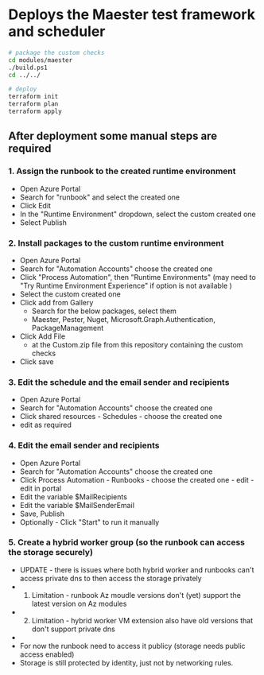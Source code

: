 # Deploys the Maester test framework and scheduler

```bash
# package the custom checks
cd modules/maester
./build.ps1
cd ../../

# deploy
terraform init
terraform plan
terraform apply 
```

## After deployment some manual steps are required

### 1. Assign the runbook to the created runtime environment
- Open Azure Portal
- Search for "runbook" and select the created one
- Click Edit
- In the "Runtime Environment" dropdown, select the custom created one
- Select Publish

### 2. Install packages to the custom runtime environment

- Open Azure Portal
- Search for "Automation Accounts" choose the created one
- Click "Process Automation", then "Runtime Environments" (may need to "Try Runtime Environment Experience" if option is not available )
- Select the custom created one
- Click add from Gallery
    - Search for the below packages, select them
    - Maester, Pester, Nuget, Microsoft.Graph.Authentication, PackageManagement
- Click Add File
    - at the Custom.zip file from this repository containing the custom checks
- Click save

### 3. Edit the schedule and the email sender and recipients
- Open Azure Portal
- Search for "Automation Accounts" choose the created one
- Click shared resources - Schedules - choose the created one
- edit as required

### 4. Edit the email sender and recipients
- Open Azure Portal
- Search for "Automation Accounts" choose the created one
- Click Process Automation - Runbooks - choose the created one - edit - edit in portal
- Edit the variable $MailRecipients
- Edit the variable $MailSenderEmail
- Save, Publish
- Optionally - Click "Start" to run it manually

### 5. Create a hybrid worker group (so the runbook can access the storage securely)
- UPDATE - there is issues where both hybrid worker and runbooks can't access private dns to then access the storage privately
- 1. Limitation - runbook Az moudle versions don't (yet) support the latest version on Az modules
- 2. Limitation - hybrid worker VM extension also have old versions that don't support private dns
- 
- For now the runbook need to access it publicy (storage needs public access enabled)
- Storage is still protected by identity, just not by networking rules.